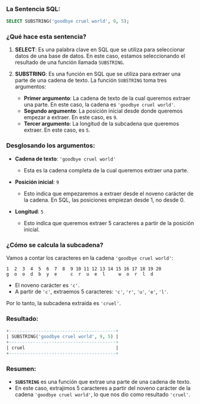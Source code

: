 
### La Sentencia SQL:
```sql
SELECT SUBSTRING('goodbye cruel world', 9, 5);
```

### ¿Qué hace esta sentencia?

1. **SELECT**: Es una palabra clave en SQL que se utiliza para seleccionar datos de una base de datos. En este caso, estamos seleccionando el resultado de una función llamada `SUBSTRING`.

2. **SUBSTRING**: Es una función en SQL que se utiliza para extraer una parte de una cadena de texto. La función `SUBSTRING` toma tres argumentos:
    - **Primer argumento**: La cadena de texto de la cual queremos extraer una parte. En este caso, la cadena es `'goodbye cruel world'`.
    - **Segundo argumento**: La posición inicial desde donde queremos empezar a extraer. En este caso, es `9`.
    - **Tercer argumento**: La longitud de la subcadena que queremos extraer. En este caso, es `5`.

### Desglosando los argumentos:

- **Cadena de texto**: `'goodbye cruel world'`
    - Esta es la cadena completa de la cual queremos extraer una parte.

- **Posición inicial**: `9`
    - Esto indica que empezaremos a extraer desde el noveno carácter de la cadena. En SQL, las posiciones empiezan desde 1, no desde 0.

- **Longitud**: `5`
    - Esto indica que queremos extraer 5 caracteres a partir de la posición inicial.

### ¿Cómo se calcula la subcadena?

Vamos a contar los caracteres en la cadena `'goodbye cruel world'`:

```
1  2  3  4  5  6  7  8  9 10 11 12 13 14 15 16 17 18 19 20
g  o  o  d  b  y  e     c  r  u  e  l     w  o  r  l  d
```

- El noveno carácter es `'c'`.
- A partir de `'c'`, extraemos 5 caracteres: `'c'`, `'r'`, `'u'`, `'e'`, `'l'`.

Por lo tanto, la subcadena extraída es `'cruel'`.

### Resultado:
```sql
+----------------------------------------+
| SUBSTRING('goodbye cruel world', 9, 5) |
+----------------------------------------+
| cruel                                  |
+----------------------------------------+
```

### Resumen:
- **`SUBSTRING`** es una función que extrae una parte de una cadena de texto.
- En este caso, extrajimos 5 caracteres a partir del noveno carácter de la cadena `'goodbye cruel world'`, lo que nos dio como resultado `'cruel'`.


